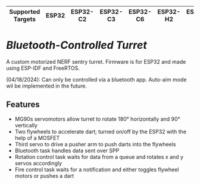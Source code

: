 | Supported Targets | ESP32 | ESP32-C2 | ESP32-C3 | ESP32-C6 | ESP32-H2 | ESP32-P4 | ESP32-S2 | ESP32-S3 |
| ----------------- | ----- | -------- | -------- | -------- | -------- | -------- | -------- | -------- |

# _Bluetooth-Controlled Turret_

A custom motorized NERF sentry turret. Firmware is for ESP32 and made using ESP-IDF and FreeRTOS.

(04/18/2024): Can only be controlled via a bluetooth app. Auto-aim mode wil be implemented in the future.



## Features
- MG90s servomotors allow turret to rotate 180° horizontally and 90° vertically
- Two flywheels to accelerate dart; turned on/off by the ESP32 with the help of a MOSFET
- Third servo to drive a pusher arm to push darts into the flywheels
- Bluetooth task handles data sent over SPP
- Rotation control task waits for data from a queue and rotates x and y servos accordingly
- Fire control task waits for a notification and either toggles flywheel motors or pushes a dart